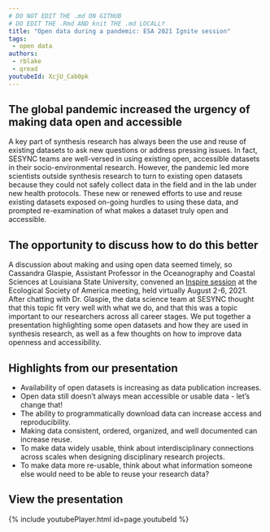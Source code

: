 ```yaml
---
# DO NOT EDIT THE .md ON GITHUB
# DO EDIT THE .Rmd AND knit THE .md LOCALLY
title: "Open data during a pandemic: ESA 2021 Ignite session"
tags:
 - open data
authors: 
 - rblake
 - qread
youtubeId: XcjU_Cab0pk
---
```


## The global pandemic increased the urgency of making data open and accessible

A key part of synthesis research has always been the use and reuse of existing datasets to ask new questions or address pressing issues. In fact, SESYNC teams are well-versed in using existing open, accessible datasets in their socio-environmental research. However, the pandemic led more scientists outside synthesis research to turn to existing open datasets because they could not safely collect data in the field and in the lab under new health protocols. These new or renewed efforts to use and reuse existing datasets exposed on-going hurdles to using these data, and prompted re-examination of what makes a dataset truly open and accessible.  

## The opportunity to discuss how to do this better

A discussion about making and using open data seemed timely, so Cassandra Glaspie, Assistant Professor in the Oceanography and Coastal Sciences at Louisiana State University, convened an [Inspire session](https://www.esa.org/longbeach/program/inspire-schedule/) at the Ecological Society of America meeting, held virtually August 2-6, 2021.  After chatting with Dr. Glaspie, the data science team at SESYNC thought that this topic fit very well with what we do, and that this was a topic important to our researchers across all career stages. We put together a presentation highlighting some open datasets and how they are used in synthesis research, as well as a few thoughts on how to improve data openness and accessibility. 

## Highlights from our presentation

- Availability of open datasets is increasing as data publication increases.
- Open data still doesn’t always mean accessible or usable data - let’s change that!
- The ability to programmatically download data can increase access and reproducibility.
- Making data consistent, ordered, organized, and well documented can increase reuse.
- To make data widely usable, think about interdisciplinary connections across scales when designing disciplinary research projects.
- To make data more re-usable, think about what information someone else would need to be able to reuse your research data?

## View the presentation

{% include youtubePlayer.html id=page.youtubeId %}

